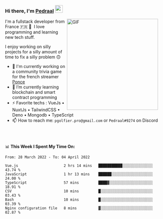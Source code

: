 ### Hi there, I'm <a href="https://pedraal.dev" target="_blank">Pedraal</a> <img src="https://media.giphy.com/media/hvRJCLFzcasrR4ia7z/giphy.gif" width="25px">
<img align="right" alt="GIF" src="https://pedraal.dev/avatar.png" width="300" height="300" />

I'm a fullstack developer from France 🇫🇷 🥖 &nbsp;I love programming and learning new
tech stuff.

I enjoy working on silly projects for a silly amount of time to fix a silly problem 🙃

- 🔭  I'm currently working on a community trivia game for the french streamer <a href="https://twitch.tv/ponce" target="_blank">Ponce</a>
- 🌱 I’m currently learning blockchain and smart contract programming
- ⚡ Favorite techs : VueJs &bull; NuxtJs &bull; TailwindCSS &bull; Deno &bull; Mongodb &bull; TypeScript
- 📫 How to reach me: `pgolfier.pro@gmail.com` or `Pedraal#9274` on Discord

<br>
<br>

📊 **This Week I Spent My Time On:**
<!--START_SECTION:waka-->

```text
From: 28 March 2022 - To: 04 April 2022

Vue.js                     2 hrs 14 mins   ███████████░░░░░░░░░░░░░░   43.74 %
JavaScript                 1 hr 13 mins    ██████░░░░░░░░░░░░░░░░░░░   24.00 %
TypeScript                 57 mins         ████▓░░░░░░░░░░░░░░░░░░░░   18.91 %
CSV                        10 mins         █░░░░░░░░░░░░░░░░░░░░░░░░   03.43 %
Bash                       10 mins         █░░░░░░░░░░░░░░░░░░░░░░░░   03.39 %
Nginx configuration file   8 mins          ▓░░░░░░░░░░░░░░░░░░░░░░░░   02.87 %
```

<!--END_SECTION:waka-->
